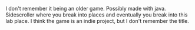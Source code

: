 I don't remember it being an older game. Possibly made with java. Sidescroller where you break into places and eventually you break into this lab place. I think the game is an indie project, but I don't remember the title.
